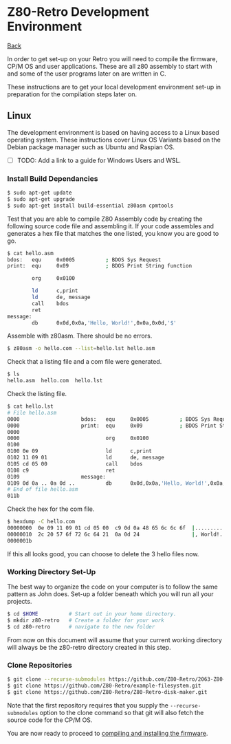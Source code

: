# Z80-Retro Development Environment

[Back](./README.md)

In order to get set-up on your Retro you will need to compile the firmware, CP/M
OS and user applications.  These are all z80 assembly to start with and some
of the user programs later on are written in C.

These instructions are to get your local development environment set-up in
preparation for the compilation steps later on.

## Linux

The development environment is based on having access to a Linux based operating
system.  These instructions cover Linux OS Variants based on the Debian package
manager such as Ubuntu and Raspian OS.

- [ ] TODO: Add a link to a guide for Windows Users and WSL.

### Install Build Dependancies

```bash
$ sudo apt-get update
$ sudo apt-get upgrade
$ sudo apt-get install build-essential z80asm cpmtools
```

Test that you are able to compile Z80 Assembly code by creating the following
source code file and assembling it.  If your code assembles and generates a hex
file that matches the one listed, you know you are good to go.

```bash
$ cat hello.asm
bdos:   equ     0x0005          ; BDOS Sys Request
print:  equ     0x09            ; BDOS Print String function

        org     0x0100

        ld      c,print
        ld      de, message
        call    bdos
        ret
message:
        db      0x0d,0x0a,'Hello, World!',0x0a,0x0d,'$'
```

Assemble with z80asm.  There should be no errors.

```bash
$ z80asm -o hello.com --list=hello.lst hello.asm
```

Check that a listing file and a com file were generated.

```bash
$ ls
hello.asm  hello.com  hello.lst
```

Check the listing file.

```bash
$ cat hello.lst
# File hello.asm
0000                    bdos:   equ     0x0005          ; BDOS Sys Request
0000                    print:  equ     0x09            ; BDOS Print String function
0000
0000                            org     0x0100
0100
0100 0e 09                      ld      c,print
0102 11 09 01                   ld      de, message
0105 cd 05 00                   call    bdos
0108 c9                         ret
0109                    message:
0109 0d 0a .. 0a 0d ..          db      0x0d,0x0a,'Hello, World!',0x0a,0x0d,'$'
# End of file hello.asm
011b
```

Check the hex for the com file.

```bash
$ hexdump -C hello.com
00000000  0e 09 11 09 01 cd 05 00  c9 0d 0a 48 65 6c 6c 6f  |...........Hello|
00000010  2c 20 57 6f 72 6c 64 21  0a 0d 24                 |, World!..$|
0000001b
```

If this all looks good, you can choose to delete the 3 hello files now.

### Working Directory Set-Up

The best way to organize the code on your computer is to follow the same pattern
as John does.  Set-up a folder beneath which you will run all your projects.

```bash
$ cd $HOME          # Start out in your home directory.
$ mkdir z80-retro   # Create a folder for your work
$ cd z80-retro      # navigate to the new folder
```

From now on this document will assume that your current working directory will
always be the z80-retro directory created in this step.

### Clone Repositories

```bash
$ git clone --recurse-submodules https://github.com/Z80-Retro/2063-Z80-cpm.git
$ git clone https://github.com/Z80-Retro/example-filesystem.git
$ git clone https://github.com/Z80-Retro/Z80-Retro-disk-maker.git
```

Note that the first repository requires that you supply the
`--recurse-submodules` option to the clone command so that git will also
fetch the source code for the CP/M OS.

You are now ready to proceed to [compiling and installing the firmware](./Z80-RETRO-FIRMWARE.md).
